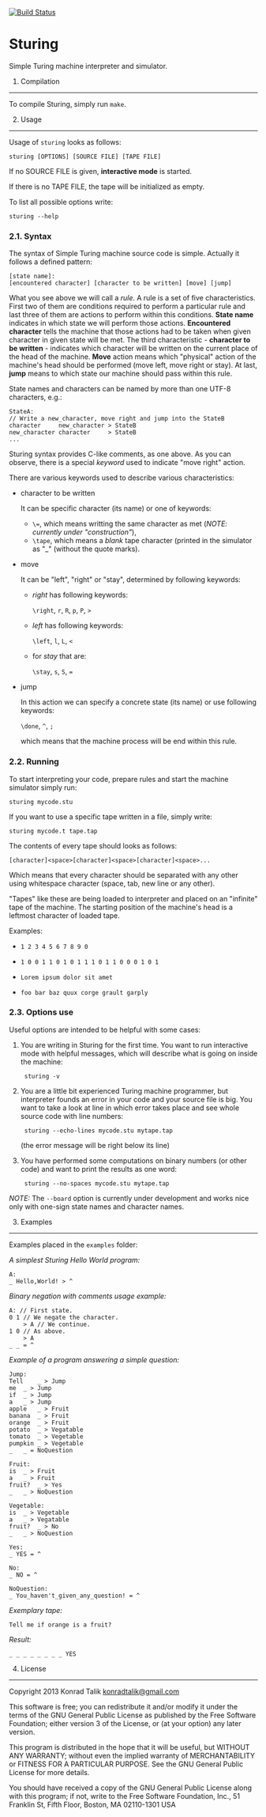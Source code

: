 [![Build Status](https://travis-ci.org/ktalik/Sturing.svg?branch=master)](https://travis-ci.org/ktalik/Sturing)

Sturing
=======

Simple Turing machine interpreter and simulator.

1. Compilation
--------------

To compile Sturing, simply run `make`.

2. Usage
--------

Usage of `sturing` looks as follows:

	sturing [OPTIONS] [SOURCE FILE] [TAPE FILE]

If no SOURCE FILE is given, **interactive mode** is started.

If there is no TAPE FILE, the tape will be initialized as empty.

To list all possible options write:

	sturing --help

### 2.1. Syntax

The syntax of Simple Turing machine source code is simple. Actually it follows a defined pattern:

	[state name]:
	[encountered character] [character to be written] [move] [jump]

What you see above we will call a *rule*. A rule is a set of five characteristics. First two of them are conditions required to perform a particular rule and last three of them are actions to perform within this conditions. **State name** indicates in which state we will perform those actions. **Encountered character** tells the machine that those actions had to be taken when given character in given state will be met. The third characteristic - **character to be written** - indicates which character will be written on the current place of the head of the machine. **Move** action means which "physical" action of the machine's head should be performed (move left, move right or stay). At last, **jump** means to which state our machine should pass within this rule.

State names and characters can be named by more than one UTF-8 characters, e.g.:

	StateA:
	// Write a new_character, move right and jump into the StateB
	character     new_character > StateB
	new_character character     > StateB
	...

Sturing syntax provides C-like comments, as one above. As you can observe, there is a special *keyword* used to indicate "move right" action.

There are various keywords used to describe various characteristics:

* character to be written

	It can be specific character (its name) or one of keywords:

	* `\=`, which means writting the same character as met (*NOTE: currently under "construction"*),
	* `\tape`, which means a *blank* tape character (printed in the simulator as "_" (without the quote marks).

* move

	It can be "left", "right" or "stay", determined by following keywords:

	* *right* has following keywords:

		`\right`, `r`, `R`, `p`, `P`, `>`

	* *left* has following keywords:

		`\left`, `l`, `L`, `<`

	* for *stay* that are:

		`\stay`, `s`, `S`, `=`

* jump

	In this action we can specify a concrete state (its name) or use following keywords:

	`\done`, `^`, `;`

	which means that the machine process will be end within this rule.

### 2.2. Running

To start interpreting your code, prepare rules and start the machine simulator simply run:

	sturing mycode.stu

If you want to use a specific tape written in a file, simply write:

	sturing mycode.t tape.tap

The contents of every tape should looks as follows:

	[character]<space>[character]<space>[character]<space>...

Which means that every character should be separated with any other using whitespace character (space, tab, new line or any other).

"Tapes" like these are being loaded to interpreter and placed on an "infinite" tape of the machine. The starting position of the machine's head is a leftmost character of loaded tape.

Examples:

* `1 2 3 4 5 6 7 8 9 0`

* `1 0 0 1 1 0 1 0 1 1 1 0 1 1 0 0 0 1 0 1`

* `Lorem ipsum dolor sit amet`

* `foo bar baz quux corge grault garply`

### 2.3. Options use

Useful options are intended to be helpful with some cases:

1. You are writing in Sturing for the first time. You want to run interactive mode with helpful messages, which will describe what is going on inside the machine:

		sturing -v

2. You are a little bit experienced Turing machine programmer, but interpreter founds an error in your code and your source file is big. You want to take a look at line in which error takes place and see whole source code with line numbers:

		sturing --echo-lines mycode.stu mytape.tap

	(the error message will be right below its line)

3. You have performed some computations on binary numbers (or other code) and want to print the results as one word:

		sturing --no-spaces mycode.stu mytape.tap

*NOTE:* The `--board` option is currently under development and works nice only with one-sign state names and character names.

3. Examples
-----------

Examples placed in the `examples` folder:

*A simplest Sturing Hello World program:*

	A:
	_ Hello,World! > ^

*Binary negation with comments usage example:*

	A: // First state.
	0 1 // We negate the character.
	    > A // We continue.
	1 0 // As above.
	    > A
	_ _ = ^

*Example of a program answering a simple question:*

	Jump:
	Tell	_ > Jump
	me	_ > Jump
	if	_ > Jump
	a	_ > Jump
	apple	_ > Fruit
	banana	_ > Fruit
	orange	_ > Fruit
	potato	_ > Vegatable
	tomato	_ > Vegetable
	pumpkin	_ > Vegetable
	_	_ = NoQuestion
	
	Fruit:
	is	_ > Fruit
	a	_ > Fruit
	fruit?	_ > Yes
	_	_ > NoQuestion
	
	Vegetable:
	is	_ > Vegetable
	a	_ > Vegatable
	fruit?	_ > No
	_	_ > NoQuestion
	
	Yes:
	_ YES = ^
	
	No:
	_ NO = ^
	
	NoQuestion:
	_ You_haven't_given_any_question! = ^

*Exemplary tape:*

	Tell me if orange is a fruit?

*Result:*

	_ _ _ _ _ _ _ _ YES

4. License
----------

Copyright 2013 Konrad Talik <konradtalik@gmail.com>

This software is free; you can redistribute it and/or modify it under the terms of the GNU General Public License as published by the Free Software Foundation; either version 3 of the License, or (at your option) any later version.

This program is distributed in the hope that it will be useful, but WITHOUT ANY WARRANTY; without even the implied warranty of MERCHANTABILITY or FITNESS FOR A PARTICULAR PURPOSE. See the GNU General Public License for more details.

You should have received a copy of the GNU General Public License along with this program; if not, write to the Free Software Foundation, Inc., 51 Franklin St, Fifth Floor, Boston, MA  02110-1301  USA
